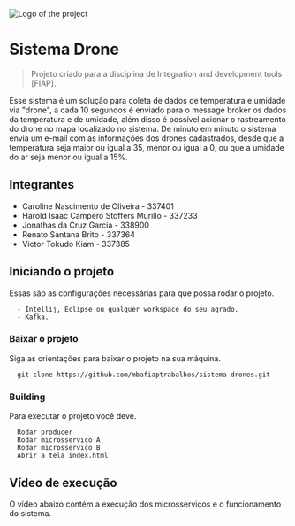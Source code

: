 ![Logo of the project](https://github.com/mbafiaptrabalhos/sistema-drones/blob/develop/index/assets/droneBranco.png)

# Sistema Drone
> Projeto criado para a disciplina de Integration and development tools [FIAP].  

Esse sistema é um solução para coleta de dados de temperatura e umidade via "drone", a cada 10 segundos é enviado para o message broker os dados da temperatura e de umidade,
além disso é possível acionar o rastreamento do drone no mapa localizado no sistema. 
De minuto em minuto o sistema envia um e-mail com as informações dos drones cadastrados, desde que a temperatura seja maior ou igual a 35, menor ou igual a 0, ou que a umidade do ar seja menor ou igual a 15%.

## Integrantes

- Caroline Nascimento de Oliveira - 337401
- Harold Isaac Campero Stoffers Murillo - 337233
- Jonathas da Cruz Garcia - 338900
- Renato Santana Brito - 337364
- Victor Tokudo Kiam - 337385

## Iniciando o projeto

Essas são as configurações necessárias para que possa rodar o projeto.

```shell
  - Intellij, Eclipse ou qualquer workspace do seu agrado.
  - Kafka.
```

### Baixar o projeto

Siga as orientações para baixar o projeto na sua máquina.

```shell
  git clone https://github.com/mbafiaptrabalhos/sistema-drones.git
```

### Building

Para executar o projeto você deve.

```shell
  Rodar producer
  Rodar microsserviço A
  Rodar microsserviço B
  Abrir a tela index.html
```

## Vídeo de execução 

O vídeo abaixo contém a execução dos microsserviços e o funcionamento do sistema.

